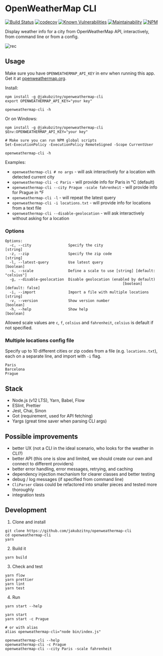 # OpenWeatherMap CLI

[![Build Status](https://api.travis-ci.org/jakubzitny/openweathermap-cli.svg?branch=master)](https://travis-ci.org/jakubzitny/openweathermap-cli) [![codecov](https://codecov.io/gh/jakubzitny/openweathermap-cli/branch/master/graph/badge.svg)](https://codecov.io/gh/jakubzitny/openweathermap-cli) [![Known Vulnerabilities](https://snyk.io/test/github/jakubzitny/openweathermap-cli/badge.svg?targetFile=package.json)](https://snyk.io/test/github/jakubzitny/openweathermap-cli?targetFile=package.json) [![Maintainability](https://api.codeclimate.com/v1/badges/763a96ad2b22c087d64c/maintainability)](https://codeclimate.com/github/jakubzitny/openweathermap-cli/maintainability) [![NPM](https://img.shields.io/npm/v/@jakubzitny/openweathermap-cli)](http://npmjs.com/@jakubzitny/openweathermap-cli)

Display weather info for a city from OpenWeatherMap API, interactively, from command line or from a config.

![rec](https://user-images.githubusercontent.com/3315662/81155566-5e13ce00-8f85-11ea-996f-68125985c2e2.gif)

## Usage

Make sure you have `OPENWEATHERMAP_API_KEY` in env when running this app. Get it at [openweathermap.org](https://home.openweathermap.org/api_keys).

Install:

```
npm install -g @jakubzitny/openweathermap-cli
export OPENWEATHERMAP_API_KEY="your key"

openweathermap-cli -h
```

Or on Windows:
```
npm install -g @jakubzitny/openweathermap-cli
$Env:OPENWEATHERMAP_API_KEY="your key"

# Make sure you can run NPM global scripts
Set-ExecutionPolicy -ExecutionPolicy RemoteSigned -Scope CurrentUser

openweathermap-cli -h
```

Examples:

- `openweathermap-cli # no args` - will ask interactively for a location with detected current city
- `openweathermap-cli -c Paris` - will provide info for Paris in °C (default)
- `openweathermap-cli --city Prague -scale fahrenheit` - will provide info for Prague in °F
- `openweathermap-cli -l` - will repeat the latest query
- `openweathermap-cli -i locations.txt` - will provide info for locations from a text file
- `openweathermap-cli --disable-geolocation` - will ask interactively without asking for a location


### Options

```
Options:
  -c, --city                 Specify the city                           [string]
  -z, --zip                  Specify the zip code                       [string]
  -l, --latest-query         Use latest query                          [boolean]
  -s, --scale                Define a scale to use [string] [default: "celsius"]
  -g, --disable-geolocation  Disable geolocation (enabled by default)
                                                      [boolean] [default: false]
  -i, --import               Import a file with multiple locations      [string]
  -v, --version              Show version number                       [boolean]
  -h, --help                 Show help                                 [boolean]
```

Allowed scale values are `c`, `f`, `celsius` and `fahrenheit`, `celsius` is default if not specified.

### Multiple locations config file

Specify up to 10 different cities or zip codes from a file (e.g. `locations.txt`), each on a separate line, and import with `-i` flag.

```
Paris
Barcelona
Prague
```


## Stack

- Node.js (v12 LTS), Yarn, Babel, Flow
- ESlint, Prettier
- Jest, Chai, Sinon
- Got (requirement, used for API fetching)
- Yargs (great time saver when parsing CLI args)


## Possible improvements

- better UX (not a CLI in the ideal scenario, who looks for the weather in CLI?)
- better API (this one is slow and limited, we should create our own and connect to different providers)
- better error handling, error messages, retrying, and caching
- dependency injection mechanism for clearer classes and better testing
- debug / log messages (if specified from command line)
- `CliParser` class could be refactored into smaller pieces and tested more thoroughly
- integration tests


## Development

1. Clone and install

```
git clone https://github.com/jakubzitny/openweathermap-cli
cd openweathermap-cli
yarn
```

2. Build it
```
yarn build
```

3. Check and test

```
yarn flow
yarn prettier
yarn lint
yarn test
```

4. Run

```
yarn start --help

yarn start
yarn start -c Prague

# or with alias
alias openweathermap-cli="node bin/index.js"

openweathermap-cli --help
openweathermap-cli -c Prague
openweathermap-cli --city Paris -scale fahrenheit
```
